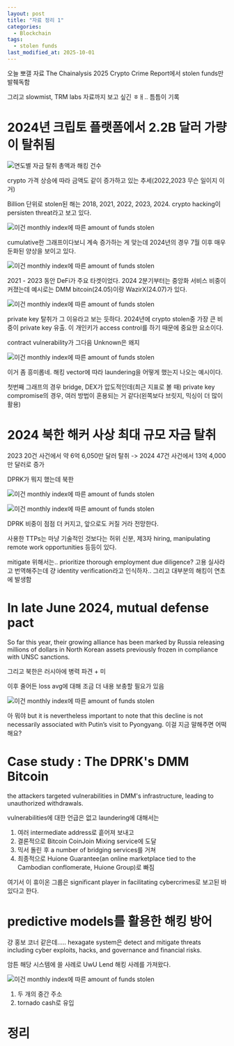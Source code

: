 ```yaml
---
layout: post
title: "자료 정리 1"
categories:
  - Blockchain
tags:
  - stolen funds
last_modified_at: 2025-10-01
---
```


오늘 뽀갤 자료 The Chainalysis 2025 Crypto Crime Report에서 stolen funds만 발췌독함 

그리고 slowmist, TRM labs 자료까지 보고 싶긴 ㅎㅐ.. 틈틈이 기록 

# 2024년 크립토 플랫폼에서 2.2B 달러 가량이 탈취됨

![연도별 자금 탈취 총액과 해킹 건수](../../../assets/images/251001_01.png)

crypto 가격 상승에 따라 금액도 같이 증가하고 있는 추세(2022,2023 무슨 일이지 이거)

Billion 단위로 stolen된 해는 2018, 2021, 2022, 2023, 2024. crypto hacking이 persisten threat라고 보고 있다. 

![이건 monthly index에 따른 amount of funds stolen](../../../assets/images/251001_02.png)

cumulative한 그래프이다보니 계속 증가하는 게 맞는데 2024년의 경우 7월 이후 매우 둔화된 양상을 보이고 있다. 

![이건 monthly index에 따른 amount of funds stolen](../../../assets/images/251001_03.png)

2021 - 2023 동안 DeFi가 주요 타겟이었다. 2024 2분기부터는 중앙화 서비스 비중이 커졌는데 예시로는 DMM bitcoin(24.05)이랑 WazirX(24.07)가 있다. 

![이건 monthly index에 따른 amount of funds stolen](../../../assets/images/251001_04.png)

private key 탈취가 그 이유라고 보는 듯하다. 2024년에 crypto stolen중 가장 큰 비중이 private key 유출. 이 개인키가 access control를 하기 때문에 중요한 요소이다. 

contract vulnerability가 그다음 
Unknown은 왜지

![이건 monthly index에 따른 amount of funds stolen](../../../assets/images/251001_05.png)

이거 좀 흥미롭네. 
해킹 vector에 따라 laundering을 어떻게 했는지 나오는 예시이다. 

첫번째 그래프의 경우 bridge, DEX가 압도적인데(최근 지표로 볼 때) private key compromise의 경우, 여러 방법이 혼용되는 거 같다(왼쪽보다 브릿지, 믹싱이 더 많이 활용)

# 2024 북한 해커 사상 최대 규모 자금 탈취 

2023 20건 사건에서 약 6억 6,050만 달러 탈취 
-> 2024 47건 사건에서 13억 4,000만 달러로 증가 

DPRK가 뭐지 했는데 북한 

![이건 monthly index에 따른 amount of funds stolen](../../../assets/images/251001_06.png)

![이건 monthly index에 따른 amount of funds stolen](../../../assets/images/251001_07.png)

DPRK 비중이 점점 더 커지고, 앞으로도 커질 거라 전망한다. 

사용한 TTPs는 마냥 기술적인 것보다는 허위 신분, 제3자 hiring, manipulating remote work opportunities 등등이 있다. 

mitigate 위해서는.. prioritize thorough employment due diligence? 고용 실사라고 번역해주는데 걍 identity verification라고 인식하자.. 그리고 대부분의 해킹이 연초에 발생함 

# In late June 2024, mutual defense pact 

So far this year, their growing alliance has been
marked by Russia releasing millions of dollars in North Korean assets previously frozen in compliance with
UNSC sanctions.

그리고 북한은 러시아에 병력 파견 + 미

이후 줄어든 loss avg에 대해 조금 더 내용 보충할 필요가 있음 

![이건 monthly index에 따른 amount of funds stolen](../../../assets/images/251001_08.png)

아 뭐야 
but it is
nevertheless important to note that this decline is not necessarily associated with Putin’s visit to
Pyongyang.
이걸 지금 말해주면 어떡해요? 

# Case study : The DPRK's DMM Bitcoin

the attackers targeted vulnerabilities in DMM's infrastructure, leading to unauthorized withdrawals. 

vulnerabilities에 대한 언급은 없고 laundering에 대해서는 

1. 여러 intermediate address로 흩어져 보내고 
2. 결론적으로 Bitcoin CoinJoin Mixing service에 도달 
3. 믹서 돌린 후 a number of bridging services를 거쳐 
4. 최종적으로 Huione Guarantee(an online marketplace tied to the Cambodian conflomerate, Huione Group)로 빠짐 

여기서 이 휴이온 그룹은 significant player in facilitating cybercrimes로 보고된 바 있다고 한다. 

# predictive models를 활용한 해킹 방어 

걍 홍보 코너 같은데.....
hexagate system은 detect and mitigate threats including cyber exploits, hacks, and governance and financial risks.

암튼 해당 시스템에 쓸 사례로 UwU Lend 해킹 사례를 가져왔다. 

![이건 monthly index에 따른 amount of funds stolen](../../../assets/images/251001_09.png)

1. 두 개의 중간 주소 
2. tornado cash로 유입 

# 정리 

